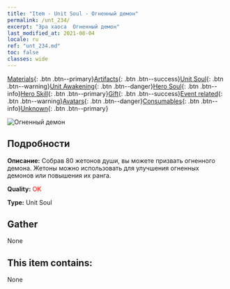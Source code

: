 ```yaml
---
title: "Item - Unit Soul - Огненный демон"
permalink: /unt_234/
excerpt: "Эра хаоса  Огненный демон"
last_modified_at: 2021-08-04
locale: ru
ref: "unt_234.md"
toc: false
classes: wide
---
```

 [Materials](/ItemsRU/){: .btn .btn--primary}[Artifacts](/ItemsRU/Artifacts/){: .btn .btn--success}[Unit Soul](/ItemsRU/UnitSoul/){: .btn .btn--warning}[Unit Awakening](/ItemsRU/UnitAwakening/){: .btn .btn--danger}[Hero Soul](/ItemsRU/HeroSoul/){: .btn .btn--info}[Hero Skill](/ItemsRU/HeroSkill/){: .btn .btn--primary}[Gift](/ItemsRU/Gift/){: .btn .btn--success}[Event related](/ItemsRU/Events/){: .btn .btn--warning}[Avatars](/ItemsRU/Avatars/){: .btn .btn--danger}[Consumables](/ItemsRU/Consumables/){: .btn .btn--info}[Unknown](/ItemsRU/Unknown/){: .btn .btn--primary}

 ![Огненный демон](/images/u/ti_yanmo.jpg)

## Подробности
 **Описание:** Собрав 80 жетонов души, вы можете призвать огненного демона. Жетоны можно использовать для улучшения огненных демонов или повышения их ранга.

 **Quality:** <span style="color: #FF0000">OK</span>

 **Type:** Unit Soul

## Gather

  None

## This item contains:

  None

